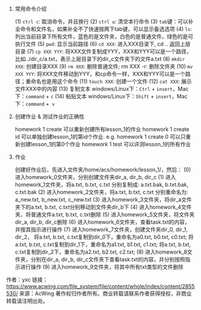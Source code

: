1. 常用命令介绍
   
   (1) `ctrl c`: 取消命令，并且换行
   (2) `ctrl u`: 清空本行命令
   (3) `tab`键：可以补全命令和文件名，如果补全不了快速按两下tab键，可以显示备选选项
   (4) `ls`: 列出当前目录下所有文件，蓝色的是文件夹，白色的是普通文件，绿色的是可执行文件
   (5) `pwd`: 显示当前路径
   (6) `cd XXX`: 进入XXX目录下, cd .. 返回上层目录
   (7) `cp XXX YYY`: 将XXX文件复制成YYY，XXX和YYY可以是一个路径，比如../dir_c/a.txt，表示上层目录下的dir_c文件夹下的文件a.txt
   (8) `mkdir XXX`: 创建目录XXX
   (9) `rm XXX`: 删除普通文件;  rm XXX -r: 删除文件夹
   (10) `mv XXX YYY`: 将XXX文件移动到YYY，和cp命令一样，XXX和YYY可以是一个路径；重命名也是用这个命令
   (11) `touch XXX`: 创建一个文件
   (12) `cat XXX`: 展示文件XXX中的内容
   (13) 复制文本
    windows/Linux下：`Ctrl` + `insert`，Mac下：`command` + `c`
   (14) 粘贴文本
    windows/Linux下：`Shift` + `insert`，Mac下：`command` +` v`
   
2. 创建作业 & 测试作业的正确性
	
    homework 1 create 可以重新创建所有lesson_1的作业
    homework 1 create id 可以单独创建lesson_1的第id个作业. e.g.
        homework 1 create 0 可以只重新创建lesson_1的第0个作业
    homework 1 test 可以评测lesson_1的所有作业
   
3. 作业
	
    创建好作业后，先进入文件夹/home/acs/homework/lesson_1/，然后：
    (0) 进入homework_0文件夹，分别创建文件夹dir_a, dir_b, dir_c
    (1) 进入homework_1文件夹，将a.txt, b.txt, c.txt 分别复制成: a.txt.bak, b.txt.bak, c.txt.bak
    (2) 进入homework_2文件夹，将a.txt, b.txt, c.txt 分别重命名为: a_new.txt, b_new.txt, c_new.txt
    (3) 进入homework_3文件夹，将dir_a文件夹下的a.txt, b.txt, c.txt分别移动到文件夹dir_b下
    (4) 进入homework_4文件夹，将普通文件a.txt, b.txt, c.txt删除
    (5) 进入homework_5文件夹，将文件夹dir_a, dir_b, dir_c删除
    (6) 进入homework_6文件夹，查看task.txt的内容，并按其指示进行操作
    (7) 进入homework_7文件夹，创建文件夹dir_0, dir_1, dir_2，
        将a.txt, b.txt, c.txt复制到dir_0下，重命名为a0.txt, b0.txt, c0.txt;
        将a.txt, b.txt, c.txt复制到dir_1下，重命名为a1.txt, b1.txt, c1.txt;
        将a.txt, b.txt, c.txt复制到dir_2下，重命名为a2.txt, b2.txt, c2.txt;
    (8) 进入homework_8文件夹，分别在dir_a, dir_b, dir_c文件夹下查看task.txt的内容，并分别按照指示进行操作
    (9) 进入homework_9文件夹，将其中所有txt类型的文件删除


作者：yxc
链接：https://www.acwing.com/file_system/file/content/whole/index/content/2855530/
来源：AcWing
著作权归作者所有。商业转载请联系作者获得授权，非商业转载请注明出处。